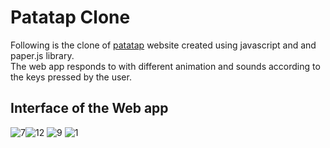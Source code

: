 # Patatap Clone
Following is the clone of [patatap](https://patatap.com/) website created using javascript and and paper.js library.  
The web app responds to with different animation and sounds according to the keys pressed by the user. 

## Interface of the Web app
![7](https://user-images.githubusercontent.com/19777060/57614803-fae88a80-752e-11e9-9d19-a21ba048a5d6.jpg)![12](https://user-images.githubusercontent.com/19777060/57614721-c248b100-752e-11e9-85ea-23d4a65bbe19.png)
![9](https://user-images.githubusercontent.com/19777060/57614810-fcb24e00-752e-11e9-8d77-2096932a52b7.jpg)
![1](https://user-images.githubusercontent.com/19777060/57614722-c379de00-752e-11e9-87b1-ca2bf8f72607.jpg)


